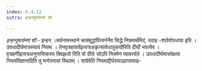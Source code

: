 ```yaml
---
index: 6.4.12
sutra: इन्हन्पूषार्यम्णां शौ

---
```

_इन्हन्पूषार्यम्णां शौ_ - इन्हन् ।सर्वनामस्थाने चासंबुद्धा॑वित्यनेनैव सिद्धे नियमार्थमिदं, तदाह -शावेवोपधाया इति । उपधादीर्घमात्रस्यायं नियमः । तेनवृत्रहायते॑इत्यत्रअकृत्सार्वधातुकयो॑रिति दीर्घो भवत्येव ।वृत्रहणी॑इत्यत्रअनुनासिकस्य क्विझलो रिति यो दीर्घः सोऽपि नियमेन व्यावर्त्त्यते । उपधादीर्घमात्रपेक्षया नियमविज्ञानादिति तु मनोरमायां स्थितम् । शावेवेति नियमाद्दीर्घस्याऽप्राप्तावाह-